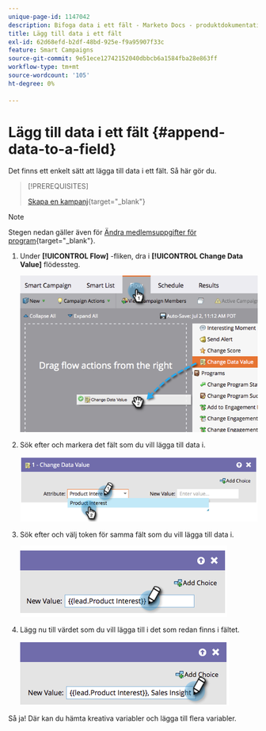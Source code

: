 ```yaml
---
unique-page-id: 1147042
description: Bifoga data i ett fält - Marketo Docs - produktdokumentation
title: Lägg till data i ett fält
exl-id: 62d68efd-b2df-48bd-925e-f9a95907f33c
feature: Smart Campaigns
source-git-commit: 9e51ece12742152040dbbcb6a1584fba28e863ff
workflow-type: tm+mt
source-wordcount: '105'
ht-degree: 0%

---
```


# Lägg till data i ett fält {#append-data-to-a-field}

Det finns ett enkelt sätt att lägga till data i ett fält. Så här gör du.

>[!PREREQUISITES]
>
>[Skapa en kampanj](/help/marketo/product-docs/core-marketo-concepts/smart-campaigns/creating-a-smart-campaign/create-a-new-smart-campaign.md){target="_blank"}

>[!NOTE]
>
>Stegen nedan gäller även för [Ändra medlemsuppgifter för program](/help/marketo/product-docs/core-marketo-concepts/smart-campaigns/program-flow-actions/change-program-member-data.md){target="_blank"}.

1. Under **[!UICONTROL Flow]** -fliken, dra i **[!UICONTROL Change Data Value]** flödessteg.

   ![](assets/image2014-9-22-16-3a5-3a1.png)

1. Sök efter och markera det fält som du vill lägga till data i.

   ![](assets/image2014-9-22-16-3a5-3a5.png)

1. Sök efter och välj token för samma fält som du vill lägga till data i.

   ![](assets/image2014-9-22-16-3a5-3a9.png)

1. Lägg nu till värdet som du vill lägga till i det som redan finns i fältet.

   ![](assets/image2014-9-22-16-3a5-3a12.png)

Så ja! Där kan du hämta kreativa variabler och lägga till flera variabler.
